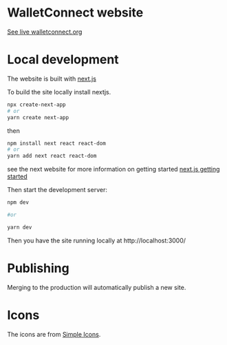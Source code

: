  # WalletConnect website

[See live walletconnect.org](https://walletconnect.org)

# Local development

The website is built with [next.js](https://nextjs.org/)

To build the site locally install nextjs.

```sh
npx create-next-app
# or
yarn create next-app
```

then

```sh
npm install next react react-dom
# or
yarn add next react react-dom
```

see the next website for more information on getting started [next.js getting started](https://nextjs.org/docs/getting-started)

Then start the development server:

```sh
npm dev

#or

yarn dev
```

Then you have the site running locally at http://localhost:3000/

# Publishing

Merging to the production will automatically publish a new site.

# Icons

The icons are from [Simple Icons](https://simpleicons.org/).

